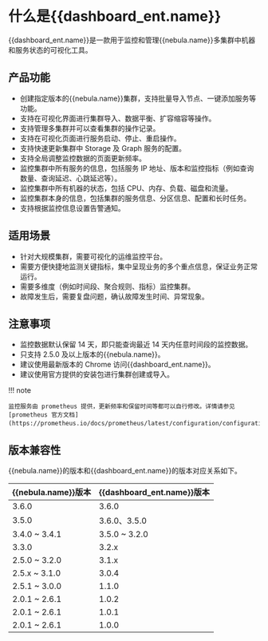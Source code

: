 # 什么是{{dashboard_ent.name}}

{{dashboard_ent.name}}是一款用于监控和管理{{nebula.name}}多集群中机器和服务状态的可视化工具。

## 产品功能

- 创建指定版本的{{nebula.name}}集群，支持批量导入节点、一键添加服务等功能。
- 支持在可视化界面进行集群导入、数据平衡、扩容缩容等操作。
- 支持管理多集群并可以查看集群的操作记录。
- 支持在可视化页面进行服务启动、停止、重启操作。
- 支持快速更新集群中 Storage 及 Graph 服务的配置。
- 支持全局调整监控数据的页面更新频率。
- 监控集群中所有服务的信息，包括服务 IP 地址、版本和监控指标（例如查询数量、查询延迟、心跳延迟等）。
- 监控集群中所有机器的状态，包括 CPU、内存、负载、磁盘和流量。
- 监控集群本身的信息，包括集群的服务信息、分区信息、配置和长时任务。
- 支持根据监控信息设置告警通知。

## 适用场景

- 针对大规模集群，需要可视化的运维监控平台。
- 需要方便快捷地监测关键指标，集中呈现业务的多个重点信息，保证业务正常运行。
- 需要多维度（例如时间段、聚合规则、指标）监控集群。
- 故障发生后，需要复盘问题，确认故障发生时间、异常现象。

## 注意事项

- 监控数据默认保留 14 天，即只能查询最近 14 天内任意时间段的监控数据。
- 只支持 2.5.0 及以上版本的{{nebula.name}}。
- 建议使用最新版本的 Chrome 访问{{dashboard_ent.name}}。
- 建议使用官方提供的安装包进行集群创建或导入。

!!! note

    监控服务由 prometheus 提供，更新频率和保留时间等都可以自行修改。详情请参见 [prometheus 官方文档](https://prometheus.io/docs/prometheus/latest/configuration/configuration/)。

## 版本兼容性

{{nebula.name}}的版本和{{dashboard_ent.name}}的版本对应关系如下。

|{{nebula.name}}版本|{{dashboard_ent.name}}版本|
|:---|:---|
|3.6.0        |3.6.0 |
|3.5.0        |3.6.0、3.5.0 |
|3.4.0 ~ 3.4.1 |3.5.0 ~ 3.2.0|
|3.3.0        |3.2.x|
|2.5.0 ~ 3.2.0|3.1.x|
|2.5.x ~ 3.1.0|3.0.4|
|2.5.1 ~ 3.0.0|1.1.0|
|2.0.1 ~ 2.6.1|1.0.2|
|2.0.1 ~ 2.6.1|1.0.1|
|2.0.1 ~ 2.6.1|1.0.0|


